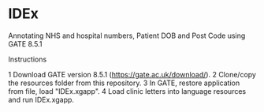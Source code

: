 # IDEx
Annotating NHS and hospital numbers, Patient DOB and Post Code using GATE 8.5.1

Instructions

1 Download GATE  version 8.5.1 (https://gate.ac.uk/download/).
2 Clone/copy the resources folder from this repository.
3 In GATE, restore application from file, load "IDEx.xgapp".
4 Load clinic letters into language resources and run IDEx.xgapp.
